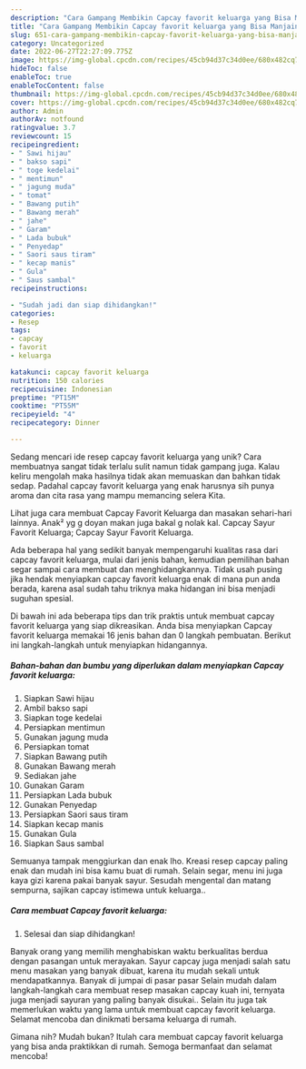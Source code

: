 ```yaml
---
description: "Cara Gampang Membikin Capcay favorit keluarga yang Bisa Manjain Lidah"
title: "Cara Gampang Membikin Capcay favorit keluarga yang Bisa Manjain Lidah"
slug: 651-cara-gampang-membikin-capcay-favorit-keluarga-yang-bisa-manjain-lidah
category: Uncategorized
date: 2022-06-27T22:27:09.775Z
image: https://img-global.cpcdn.com/recipes/45cb94d37c34d0ee/680x482cq70/capcay-favorit-keluarga-foto-resep-utama.jpg
hideToc: false
enableToc: true
enableTocContent: false
thumbnail: https://img-global.cpcdn.com/recipes/45cb94d37c34d0ee/680x482cq70/capcay-favorit-keluarga-foto-resep-utama.jpg
cover: https://img-global.cpcdn.com/recipes/45cb94d37c34d0ee/680x482cq70/capcay-favorit-keluarga-foto-resep-utama.jpg
author: Admin
authorAv: notfound
ratingvalue: 3.7
reviewcount: 15
recipeingredient:
- " Sawi hijau"
- " bakso sapi"
- " toge kedelai"
- " mentimun"
- " jagung muda"
- " tomat"
- " Bawang putih"
- " Bawang merah"
- " jahe"
- " Garam"
- " Lada bubuk"
- " Penyedap"
- " Saori saus tiram"
- " kecap manis"
- " Gula"
- " Saus sambal"
recipeinstructions:

- "Sudah jadi dan siap dihidangkan!"
categories:
- Resep
tags:
- capcay
- favorit
- keluarga

katakunci: capcay favorit keluarga 
nutrition: 150 calories
recipecuisine: Indonesian
preptime: "PT15M"
cooktime: "PT55M"
recipeyield: "4"
recipecategory: Dinner

---
```





Sedang mencari ide resep capcay favorit keluarga yang unik? Cara membuatnya sangat tidak terlalu sulit namun tidak gampang juga. Kalau keliru mengolah maka hasilnya tidak akan memuaskan dan bahkan tidak sedap. Padahal capcay favorit keluarga yang enak harusnya sih punya aroma dan cita rasa yang mampu memancing selera Kita.





Lihat juga cara membuat Capcay Favorit Keluarga dan masakan sehari-hari lainnya. Anak² yg g doyan makan juga bakal g nolak kal. Capcay Sayur Favorit Keluarga; Capcay Sayur Favorit Keluarga.

Ada beberapa hal yang sedikit banyak mempengaruhi kualitas rasa dari capcay favorit keluarga, mulai dari jenis bahan, kemudian pemilihan bahan segar sampai cara membuat dan menghidangkannya. Tidak usah pusing jika hendak menyiapkan capcay favorit keluarga enak di mana pun anda berada, karena asal sudah tahu triknya maka hidangan ini bisa menjadi suguhan spesial.






Di bawah ini ada beberapa tips dan trik praktis untuk membuat capcay favorit keluarga yang siap dikreasikan. Anda bisa menyiapkan Capcay favorit keluarga memakai 16 jenis bahan dan 0 langkah pembuatan. Berikut ini langkah-langkah untuk menyiapkan hidangannya.

<!--inarticleads1-->

##### Bahan-bahan dan bumbu yang diperlukan dalam menyiapkan Capcay favorit keluarga:

1. Siapkan  Sawi hijau
1. Ambil  bakso sapi
1. Siapkan  toge kedelai
1. Persiapkan  mentimun
1. Gunakan  jagung muda
1. Persiapkan  tomat
1. Siapkan  Bawang putih
1. Gunakan  Bawang merah
1. Sediakan  jahe
1. Gunakan  Garam
1. Persiapkan  Lada bubuk
1. Gunakan  Penyedap
1. Persiapkan  Saori saus tiram
1. Siapkan  kecap manis
1. Gunakan  Gula
1. Siapkan  Saus sambal


Semuanya tampak menggiurkan dan enak lho. Kreasi resep capcay paling enak dan mudah ini bisa kamu buat di rumah. Selain segar, menu ini juga kaya gizi karena pakai banyak sayur. Sesudah mengental dan matang sempurna, sajikan capcay istimewa untuk keluarga.. 

<!--inarticleads2-->

##### Cara membuat Capcay favorit keluarga:


1. Selesai dan siap dihidangkan!

Banyak orang yang memilih menghabiskan waktu berkualitas berdua dengan pasangan untuk merayakan. Sayur capcay juga menjadi salah satu menu masakan yang banyak dibuat, karena itu mudah sekali untuk mendapatkannya. Banyak di jumpai di pasar pasar Selain mudah dalam langkah-langkah cara membuat resep masakan capcay kuah ini, ternyata juga menjadi sayuran yang paling banyak disukai.. Selain itu juga tak memerlukan waktu yang lama untuk membuat capcay favorit keluarga. Selamat mencoba dan dinikmati bersama keluarga di rumah. 

Gimana nih? Mudah bukan? Itulah cara membuat capcay favorit keluarga yang bisa anda praktikkan di rumah. Semoga bermanfaat dan selamat mencoba!
